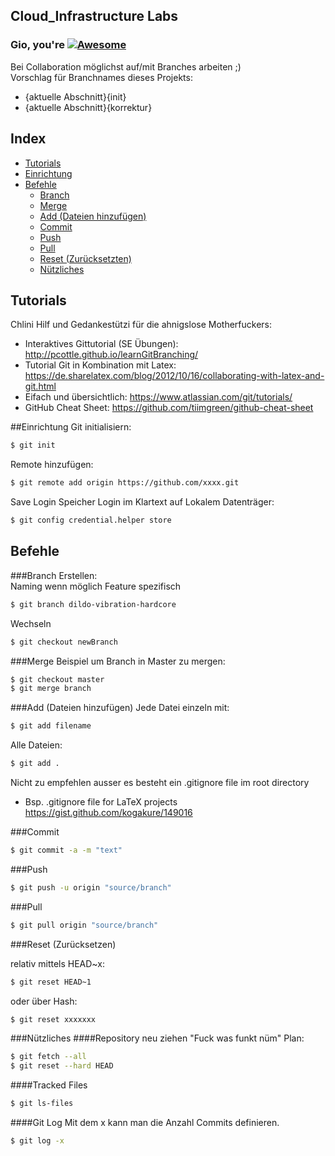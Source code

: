 
## Cloud_Infrastructure Labs

### Gio, you're [![Awesome](https://cdn.rawgit.com/sindresorhus/awesome/d7305f38d29fed78fa85652e3a63e154dd8e8829/media/badge.svg)](https://github.com/sindresorhus/awesome)

Bei Collaboration möglichst auf/mit Branches arbeiten ;)  
Vorschlag für Branchnames dieses Projekts: 
- {aktuelle Abschnitt}{init}
- {aktuelle Abschnitt}{korrektur}

## Index
- [Tutorials](#tutorials)
- [Einrichtung](#einrichtung)
- [Befehle](befehle)
	- [Branch](#branch)
	- [Merge](#merge)
	- [Add (Dateien hinzufügen)](#add-(dateien-hinzufügen))
	- [Commit](#commit)
	- [Push](#push)
	- [Pull](#pull)
	- [Reset (Zurücksetzten)](#reset-(zurücksetzten))
	- [Nützliches](#nützliches)



## Tutorials
Chlini Hilf und Gedankestützi für die ahnigslose Motherfuckers:
- Interaktives Gittutorial (SE Übungen): http://pcottle.github.io/learnGitBranching/
- Tutorial Git in Kombination mit Latex: https://de.sharelatex.com/blog/2012/10/16/collaborating-with-latex-and-git.html
- Eifach und übersichtlich: https://www.atlassian.com/git/tutorials/
- GitHub Cheat Sheet: https://github.com/tiimgreen/github-cheat-sheet

##Einrichtung
Git initialisiern:
```bash
$ git init
```

Remote hinzufügen:
```bash
$ git remote add origin https://github.com/xxxx.git
```

Save Login
Speicher Login im Klartext auf Lokalem Datenträger:
```bash
$ git config credential.helper store
```

## Befehle
###Branch
Erstellen:  
Naming wenn möglich Feature spezifisch
```bash
$ git branch dildo-vibration-hardcore
```

Wechseln
```bash
$ git checkout newBranch
```

###Merge 
Beispiel um Branch in Master zu mergen:
```bash
$ git checkout master
$ git merge branch
```

###Add (Dateien hinzufügen)
Jede Datei einzeln mit:
```bash
$ git add filename
```

Alle Dateien:
```bash
$ git add .
```

Nicht zu empfehlen ausser es besteht ein .gitignore file im root directory
- Bsp. .gitignore file for LaTeX projects https://gist.github.com/kogakure/149016

###Commit
```bash
$ git commit -a -m "text"
```

###Push
```bash
$ git push -u origin "source/branch"
```

###Pull
```bash
$ git pull origin "source/branch"
```

###Reset (Zurücksetzen)

relativ mittels HEAD~x:
```bash
$ git reset HEAD~1
```
oder über Hash:
```bash
$ git reset xxxxxxx
```

###Nützliches
####Repository neu ziehen
"Fuck was funkt nüm" Plan:
```bash
$ git fetch --all 
$ git reset --hard HEAD
```

####Tracked Files
```bash
$ git ls-files
```

####Git Log
Mit dem x kann man die Anzahl Commits definieren.
```bash
$ git log -x
```
     
